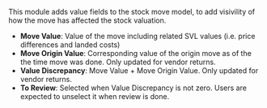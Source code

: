 This module adds value fields to the stock move model, to add visivility of how the move
has affected the stock valuation.

- **Move Value**: Value of the move including related SVL values (i.e. price differences
  and landed costs)
- **Move Origin Value**: Corresponding value of the origin move as of the the time move
  was done. Only updated for vendor returns.
- **Value Discrepancy**: Move Value + Move Origin Value. Only updated for vendor
  returns.
- **To Review**: Selected when Value Discrepancy is not zero. Users are expected to
  unselect it when review is done.
